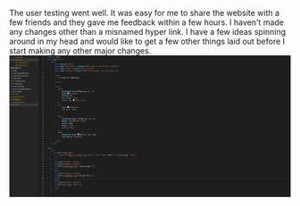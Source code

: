 The user testing went well. It was easy for me to share the website with a few friends and they gave me feedback within a few hours. I haven't made any changes other than a misnamed hyper link. I have a few ideas spinning around in my head and would like to get a few other things laid out before I start making any other major changes. 
![Alt text](images/Capture.PNG)